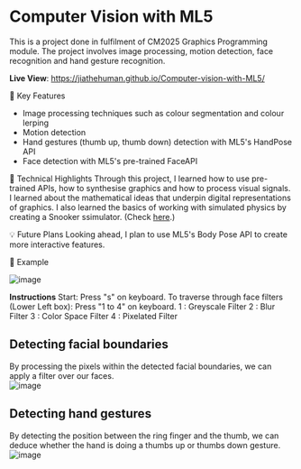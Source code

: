 # Computer Vision with ML5
This is a project done in fulfilment of CM2025 Graphics Programming module. The project involves image processing, motion detection, face recognition and hand gesture recognition.

**Live View**: https://jiathehuman.github.io/Computer-vision-with-ML5/

📢 Key Features

- Image processing techniques such as colour segmentation and colour lerping
- Motion detection
- Hand gestures (thumb up, thumb down) detection with ML5's HandPose API
- Face detection with ML5's pre-trained FaceAPI
  
🤖 Technical Highlights
Through this project, I learned how to use pre-trained APIs, how to synthesise graphics and how to process visual signals. I learned about the mathematical ideas that underpin digital representations of graphics. I also learned the basics of working with simulated physics by creating a Snooker ssimulator. (Check <a href = "https://github.com/jiathehuman/snooker-game-with-matterjs">here</a>.)

💡 Future Plans
Looking ahead, I plan to use ML5's Body Pose API to create more interactive features.

🧐 Example

![image](https://github.com/user-attachments/assets/fbb2b748-514b-46a8-b950-5442c4fa0d67)

**Instructions**
Start: Press "s" on keyboard.
To traverse through face filters (Lower Left box): Press "1 to 4" on keyboard.
1 : Greyscale Filter
2 : Blur Filter
3 : Color Space Filter
4 : Pixelated Filter

## Detecting facial boundaries
By processing the pixels within the detected facial boundaries, we can apply a filter over our faces. <br>
![image](https://github.com/user-attachments/assets/c954e4a4-aa6d-496c-a8ef-a725ffeca39e)

## Detecting hand gestures
By detecting the position between the ring finger and the thumb, we can deduce whether the hand is doing a thumbs up or thumbs down gesture. <br>
![image](https://github.com/user-attachments/assets/0237cc29-a1c7-405b-91e8-839963bcafc4)
